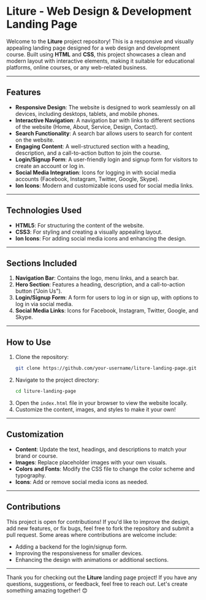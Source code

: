 # Liture - Web Design & Development Landing Page

Welcome to the **Liture** project repository! This is a responsive and visually appealing landing page designed for a web design and development course. Built using **HTML** and **CSS**, this project showcases a clean and modern layout with interactive elements, making it suitable for educational platforms, online courses, or any web-related business.

---

## Features

- **Responsive Design**: The website is designed to work seamlessly on all devices, including desktops, tablets, and mobile phones.
- **Interactive Navigation**: A navigation bar with links to different sections of the website (Home, About, Service, Design, Contact).
- **Search Functionality**: A search bar allows users to search for content on the website.
- **Engaging Content**: A well-structured section with a heading, description, and a call-to-action button to join the course.
- **Login/Signup Form**: A user-friendly login and signup form for visitors to create an account or log in.
- **Social Media Integration**: Icons for logging in with social media accounts (Facebook, Instagram, Twitter, Google, Skype).
- **Ion Icons**: Modern and customizable icons used for social media links.

---

## Technologies Used

- **HTML5**: For structuring the content of the website.
- **CSS3**: For styling and creating a visually appealing layout.
- **Ion Icons**: For adding social media icons and enhancing the design.

---

## Sections Included

1. **Navigation Bar**: Contains the logo, menu links, and a search bar.
2. **Hero Section**: Features a heading, description, and a call-to-action button ("Join Us").
3. **Login/Signup Form**: A form for users to log in or sign up, with options to log in via social media.
4. **Social Media Links**: Icons for Facebook, Instagram, Twitter, Google, and Skype.

---

## How to Use

1. Clone the repository:
   ```bash
   git clone https://github.com/your-username/liture-landing-page.git
   ```
2. Navigate to the project directory:
   ```bash
   cd liture-landing-page
   ```
3. Open the `index.html` file in your browser to view the website locally.
4. Customize the content, images, and styles to make it your own!

---

## Customization

- **Content**: Update the text, headings, and descriptions to match your brand or course.
- **Images**: Replace placeholder images with your own visuals.
- **Colors and Fonts**: Modify the CSS file to change the color scheme and typography.
- **Icons**: Add or remove social media icons as needed.

---

## Contributions

This project is open for contributions! If you'd like to improve the design, add new features, or fix bugs, feel free to fork the repository and submit a pull request. Some areas where contributions are welcome include:
- Adding a backend for the login/signup form.
- Improving the responsiveness for smaller devices.
- Enhancing the design with animations or additional sections.

---


Thank you for checking out the **Liture** landing page project! If you have any questions, suggestions, or feedback, feel free to reach out. Let's create something amazing together! 😊
